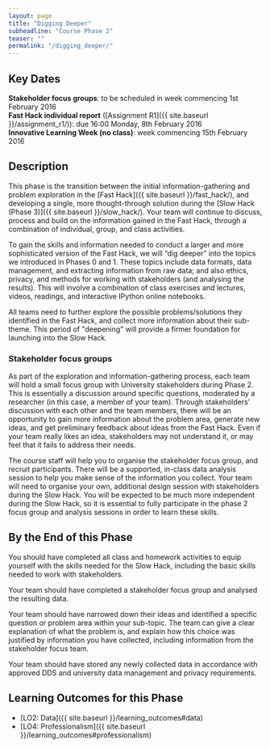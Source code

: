 ```yaml
---
layout: page
title: "Digging Deeper"
subheadline: "Course Phase 2"
teaser: ""
permalink: "/digging_deeper/"
---
```



## Key Dates

**Stakeholder focus groups**: to be scheduled in week commencing 1st February 2016  
**Fast Hack individual report** ([Assignment R1]({{ site.baseurl }}/assignment_r1/)): due 16:00 Monday, 8th February 2016   
**Innovative Learning Week (no class)**: week commencing 15th February 2016

## Description

This phase is the transition between the initial information-gathering and problem exploration in the  [Fast Hack]({{ site.baseurl }}/fast_hack/), and developing a single, more thought-through solution during the [Slow Hack (Phase 3)]({{ site.baseurl }}/slow_hack/). Your team will continue to discuss, process and build on the information gained in the Fast Hack, through a combination of individual, group, and class activities.

To gain the skills and information needed to conduct a larger and more sophisticated version of the Fast Hack, we will “dig deeper” into the topics we introduced in Phases 0 and 1. These topics include data formats, data management, and extracting information from raw data; and also ethics, privacy, and methods for working with stakeholders (and analysing the results). This will involve a combination of class exercises and lectures, videos, readings, and interactive IPython online notebooks. 

All teams need to further explore the possible problems/solutions they identified in the Fast Hack, and collect more information about their sub-theme. This period of "deepening" will provide a firmer foundation for launching into the Slow 
Hack.

### Stakeholder focus groups

As part of the exploration and information-gathering process, each team will hold a small focus group with University stakeholders during Phase 2. This is essentially a discussion around specific questions, moderated by a researcher (in this case, a member of your team). Through stakeholders’ discussion with each other and the team members, there will be an opportunity to gain more information about the problem area, generate new ideas, and get preliminary feedback about ideas from the Fast Hack. Even if your team really likes an idea, stakeholders may not understand it, or may feel that it fails to address their needs. 

The course staff will help you to organise the stakeholder focus group, and recruit participants. There will be a supported, in-class data analysis session to help you make sense of the information you collect. Your team will need to organise your own, additional design session with stakeholders during the Slow Hack. You will be expected to be much more independent during the Slow Hack, so it is essential to fully participate in the phase 2 focus group and analysis sessions in order to learn these skills.


## By the End of this Phase

You should have completed all class and homework activities to equip yourself with the skills needed for the Slow Hack, including the basic skills needed to work with stakeholders.

Your team should have completed a stakeholder focus group and analysed the resulting data.

Your team should have narrowed down their ideas and identified a specific question or problem area within your sub-topic. The team can give a clear explanation of what the problem is, and explain how this choice was justified by information you have collected, including information from the stakeholder focus team.

Your team should have stored any newly collected data in accordance with approved DDS and university data management and privacy requirements. 


## Learning Outcomes for this Phase

* [LO2: Data]({{ site.baseurl }}/learning_outcomes#data)
* [LO4: Professionalism]({{ site.baseurl }}/learning_outcomes#professionalism)

